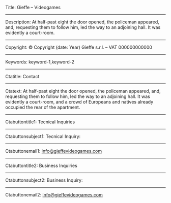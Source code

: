 Title: Gieffe – Videogames

----

Description: At half-past eight the door opened, the policeman appeared, and, requesting them to follow him, led the way to an adjoining hall. It was evidently a court-room.

----

Copyright: © Copyright (date: Year) Gieffe s.r.l. – VAT 000000000000

----

Keywords: keyword-1,keyword-2

----

Ctatitle: Contact

----

Ctatext: At half-past eight the door opened, the policeman appeared, and, requesting them to follow him, led the way to an adjoining hall. It was evidently a court-room, and a crowd of Europeans and natives already occupied the rear of the apartment.

----

Ctabuttontitle1: Tecnical Inquiries

----

Ctabuttonsubject1: Tecnical Inquiry:

----

Ctabuttonemail1: info@gieffevideogames.com

----

Ctabuttontitle2: Business Inquiries

----

Ctabuttonsubject2: Business Inquiry:

----

Ctabuttonemail2: info@gieffevideogames.com